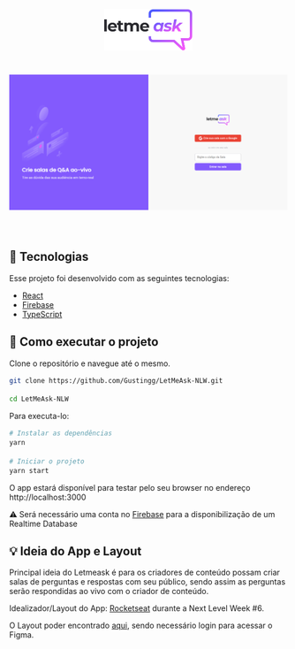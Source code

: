 <p align="center">
  <img alt="Letmeask" src="src/assets/images/logo.svg" width="160px">
</p>

<h1 align="center">
    <img alt="Letmeask" src=".github/main.png" />
</h1>

<br/>

## 🔨 Tecnologias

Esse projeto foi desenvolvido com as seguintes tecnologias:

- [React](https://reactjs.org)
- [Firebase](https://firebase.google.com/)
- [TypeScript](https://www.typescriptlang.org/)

## 🧭 Como executar o projeto

Clone o repositório e navegue até o mesmo.
```bash
git clone https://github.com/Gustingg/LetMeAsk-NLW.git

cd LetMeAsk-NLW
```

Para executa-lo:
```bash
# Instalar as dependências
yarn

# Iniciar o projeto
yarn start
```

O app estará disponível para testar pelo seu browser no endereço http://localhost:3000

⚠️ Será necessário uma conta no [Firebase](https://firebase.google.com/) para a disponibilização de um Realtime Database

## 💡 Ideia do App e Layout

Principal ideia do Letmeask é para os criadores de conteúdo possam criar salas de perguntas e respostas com seu público, sendo assim as perguntas serão respondidas ao vivo com o criador de conteúdo.

Idealizador/Layout do App: [Rocketseat](https://rocketseat.com.br/) durante a Next Level Week #6.

O Layout poder encontrado [aqui](https://www.figma.com/community/file/1009824839797878169/Letmeask), sendo necessário login para acessar o Figma.



